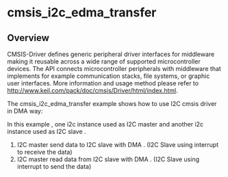 # cmsis_i2c_edma_transfer

## Overview
CMSIS-Driver defines generic peripheral driver interfaces for middleware making it reusable across a wide 
range of supported microcontroller devices. The API connects microcontroller peripherals with middleware 
that implements for example communication stacks, file systems, or graphic user interfaces. 
More information and usage method please refer to http://www.keil.com/pack/doc/cmsis/Driver/html/index.html.

The cmsis_i2c_edma_transfer example shows how to use I2C cmsis driver in DMA way:

In this example , one i2c instance used as I2C master and another i2c instance used as I2C slave .
1. I2C master send data to I2C slave with DMA . (I2C Slave using interrupt to receive the data)
2. I2C master read data from I2C slave with DMA . (I2C Slave using interrupt to send the data)
